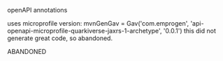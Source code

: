 openAPI annotations

uses microprofile version:
    mvnGenGav = Gav('com.emprogen', 'api-openapi-microprofile-quarkiverse-jaxrs-1-archetype', '0.0.1')
    this did not generate great code, so abandoned.

ABANDONED